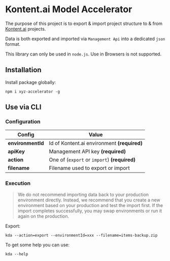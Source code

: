 # Kontent.ai Model Accelerator

The purpose of this project is to export & import project structure to & from [Kontent.ai](https://kontent.ai) projects.

Data is both exported and imported via `Management Api` into a dedicated `json` format.

This library can only be used in `node.js`. Use in Browsers is not supported.

## Installation

Install package globally:

`npm i xyz-accelerator -g`

## Use via CLI

### Configuration

| Config | Value |
| ----------- | ----------- |
| **environmentId**| Id of Kontent.ai environment **(required)**|
| **apiKey**| Management API key **(required)**|
| **action**| One of (`export` or `import`) **(required)**|
| **filename**| Filename used to export or import|

### Execution

> We do not recommend importing data back to your production environment directly. Instead, we recommend that you create
> a new environment based on your production and test the import first. If the import completes successfully,
> you may swap environments or run it again on the production.

Export:

`kda --action=export --environmentId=xxx --filename=items-backup.zip`

To get some help you can use:

`kda --help`

